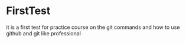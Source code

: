 # FirstTest
it is a first test for practice course on the git commands and how to use github and git like professional
